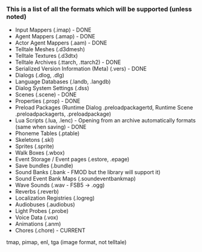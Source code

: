 ### This is a list of all the formats which will be supported (unless noted)

- Input Mappers (.imap) - DONE
- Agent Mappers (.amap) - DONE
- Actor Agent Mappers (.aam) - DONE
- Telltale Meshes (.d3dmesh)
- Telltale Textures (.d3dtx)
- Telltale Archives (.ttarch, .ttarch2) - DONE
- Serialized Version Information (Meta) (.vers) - DONE
- Dialogs (.dlog, .dlg)
- Language Databases (.landb, .langdb)
- Dialog System Settings (.dss)
- Scenes (.scene) - DONE
- Properties (.prop) - DONE
- Preload Packages (Runtime Dialog .preloadpackagertd, Runtime Scene .preloadpackagerts, .preloadpackage)
- Lua Scripts (.lua, .lenc) - Opening from an archive automatically formats (same when saving) - DONE
- Phoneme Tables (.ptable)
- Skeletons (.skl)
- Sprites (.sprite)
- Walk Boxes (.wbox)
- Event Storage / Event pages (.estore, .epage)
- Save bundles (.bundle)
- Sound Banks (.bank - FMOD but the library will support it)
- Sound Event Bank Maps (.soundeventbankmap)
- Wave Sounds (.wav - FSB5 -> .ogg)
- Reverbs (.reverb)
- Localization Registries (.logreg)
- Audiobuses (.audiobus) 
- Light Probes (.probe)
- Voice Data (.vox)
- Animations (.anm)
- Chores (.chore) - CURRENT

tmap, pimap, enl, tga (image format, not telltale)
